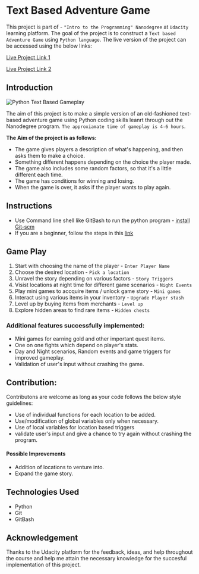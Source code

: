 # Text Based Adventure Game
This project is part of - `"Intro to the Programming" Nanodegree` at `Udacity` learning platform.
The goal of the project is to construct a `Text based Adventure Game` using `Python language`.
The live version of the project can be accessed using the below links: 

[Live Project Link 1](https://www.vamshi-krishna-p.com/text-based-game)

[Live Project Link 2](https://vamshi-krishna-prime.github.io/TextGame/)

## Introduction
![Python Text Based Gameplay](https://user-images.githubusercontent.com/49973760/62416420-283d6400-b658-11e9-961b-6074332b7e0d.PNG)

The aim of this project is to make a simple version of an old-fashioned text-based adventure game using Python coding skills leanrt through out the Nanodegree program. `The approxiamate time of gameplay is 4-6 hours`.

**The Aim of the project is as follows:**
+ The game gives players a description of what's happening, and then asks them to make a choice.
+ Something different happens depending on the choice the player made.
+ The game also includes some random factors, so that it's a little different each time.
+ The game has conditions for winning and losing.
+ When the game is over, it asks if the player wants to play again.

## Instructions
+ Use Command line shell like GitBash to run the python program - [install Git-scm](https://git-scm.com/downloads)
+ If you are a beginner, follow the steps in this [link](https://www.atlassian.com/git/tutorials/install-git#windows)

## Game Play
1. Start with choosing the name of the player - `Enter Player Name`
2. Choose the desired location  - `Pick a location`
3. Unravel the story depending on various factors - `Story Triggers`
4. Visist locations at night time for different game scenarios - `Night Events`
5. Play mini games to accquire items / unlock game story - `Mini games`
6. Interact using various items in your inventory - `Upgrade Player stash`
7. Level up by buying items from merchants - `Level up`
8. Explore hidden areas to find rare items - `Hidden chests`

 
### Additional features successfully implemented:
+ Mini games for earning gold and other important quest items.
+ One on one fights which depend on player's stats.
+ Day and Night scenarios, Random events and game triggers for improved gameplay.
+ Validation of user's input without crashing the game.

## Contribution:
Contributons are welcome as long as your code follows the below style guidelines:
+ Use of individual functions for each location to be added.
+ Use/modification of global variables only when necessary.
+ Use of local variables for location based triggers
+ validate user's input and give a chance to try again without crashing the program.

#### Possible Improvements

+ Addition of locations to venture into.
+ Expand the game story.

## Technologies Used

+ Python
+ Git
+ GitBash

## Acknowledgement

Thanks to the Udacity platform for the feedback, ideas, and help throughout the course and help me attain the necessary knowledge for the succesful implementation of this project.
